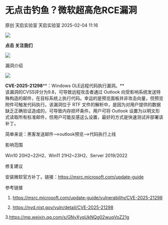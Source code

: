 #  无点击钓鱼？微软超高危RCE漏洞   
原创 天启实验室  天启实验室   2025-02-04 11:16  
  
![](https://mmbiz.qpic.cn/mmbiz_png/LDUwxuibGlXKCKM4Syhc3ybVyBr4pfiaq099ibzGRkXmLnq3P7pSW1WZfY8icrBP51ZibI3bZPEncsMLHiaLg84U6FibA/640?wx_fmt=png&from=appmsg "")  
  
**点击 关注我们**  
  
  
![](https://mmbiz.qpic.cn/mmbiz_png/LDUwxuibGlXKCKM4Syhc3ybVyBr4pfiaq0iaAnMagtCAfhRMd563XOSoKDShGgopHCTOlTzwKyftnkc3Ms3mzqNbg/640?wx_fmt=png&from=appmsg "")  
  
  
漏洞介绍  
  
![](https://mmbiz.qpic.cn/mmbiz_png/LDUwxuibGlXJW6EiaicvK7yguxJoDUtQjecf8Vd6GGEa5OArxyErQrwVRl7WHNs5a6pAdbsEnIXd2N2PB1WexckuQ/640?wx_fmt=png&from=appmsg "")  
  
**CVE-2025-21298****：Windows OLE远程代码执行漏洞。**  
该漏洞的CVSS评分为9.8，可导致远程攻击者通过 Outlook 向受影响系统发送特殊构造的邮件，在目标系统上执行代码。幸运的是预览面板并非攻击向量，但预览附件可触发代码执行。该漏洞位于 RTF 文件的解析中，是因为对用户提供的数据缺乏正确验证造成的，可导致内存损坏条件。用户可将 Outlook 设置为以明文形式读取所有标准邮件，但用户可能反感这么设置，最好的方式是快速测试并部署该补丁。  
  
  
简单来说：黑客发送邮件-->outlook预览-->代码执行上线  
  
影响范围  
  
Win10 20H2~22H2、Win11 21H2~23H2、Server 2019/2022  
  
修复建议  
  
安装微软官方补丁。链接：https://msrc.microsoft.com/update-guide  
  
参考链接  
  
1. https://msrc.microsoft.com/update-guide/vulnerability/CVE-2025-21298  
  
2. https://nvd.nist.gov/vuln/detail/CVE-2025-21298  
  
3.https://mp.weixin.qq.com/s/GNyXyqUkNQg02wuqVoZ21g  
  
  
  
  
